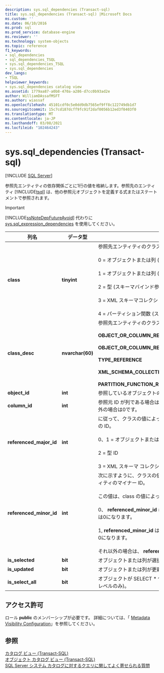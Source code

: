 ```yaml
---
description: sys.sql_dependencies (Transact-sql)
title: sys.sql_dependencies (Transact-sql) |Microsoft Docs
ms.custom: ''
ms.date: 06/10/2016
ms.prod: sql
ms.prod_service: database-engine
ms.reviewer: ''
ms.technology: system-objects
ms.topic: reference
f1_keywords:
- sql_dependencies
- sql_dependencies_TSQL
- sys.sql_dependencies_TSQL
- sys.sql_dependencies
dev_langs:
- TSQL
helpviewer_keywords:
- sys.sql_dependencies catalog view
ms.assetid: 1779aa87-a0b8-470a-a286-d7cc0b93ad2e
author: WilliamDAssafMSFT
ms.author: wiassaf
ms.openlocfilehash: 45101cdf0c5e0dd9db7565ef9ff8c122749db1d7
ms.sourcegitcommit: 15c7cd187dcff9fc91f2daf0056b12ed3f0403f0
ms.translationtype: MT
ms.contentlocale: ja-JP
ms.lasthandoff: 03/08/2021
ms.locfileid: "102464243"
---
```

# <a name="syssql_dependencies-transact-sql"></a>sys.sql_dependencies (Transact-sql)
[!INCLUDE [SQL Server](../../includes/applies-to-version/sqlserver.md)]

  参照先エンティティの依存関係ごとに1行の値を格納します。参照先のエンティティ [!INCLUDE[tsql](../../includes/tsql-md.md)] は、他の参照元オブジェクトを定義する式またはステートメントで参照されます。  
  
> [!IMPORTANT]  
>  [!INCLUDE[ssNoteDepFutureAvoid](../../includes/ssnotedepfutureavoid-md.md)] 代わりに [sys.sql_expression_dependencies](../../relational-databases/system-catalog-views/sys-sql-expression-dependencies-transact-sql.md) を使用してください。  

  
|列名|データ型|説明|  
|-----------------|---------------|-----------------|  
|**class**|**tinyint**|参照先エンティティのクラスを識別します。<br /><br /> 0 = オブジェクトまたは列 (非スキーマバインド参照のみ)<br /><br /> 1 = オブジェクトまたは列 (スキーマバインド参照)<br /><br /> 2 = 型 (スキーマバインド参照)<br /><br /> 3 = XML スキーマコレクション (スキーマバインド参照)<br /><br /> 4 = パーティション関数 (スキーマ バインド参照)|  
|**class_desc**|**nvarchar(60)**|参照先エンティティのクラスの説明です。<br /><br /> **OBJECT_OR_COLUMN_REFERENCE_NON_SCHEMA_BOUND**<br /><br /> **OBJECT_OR_COLUMN_REFERENCE_SCHEMA_BOUND**<br /><br /> **TYPE_REFERENCE**<br /><br /> **XML_SCHEMA_COLLECTION_REFERENCE**<br /><br /> **PARTITION_FUNCTION_REFERENCE**|  
|**object_id**|**int**|参照しているオブジェクトの ID。|  
|**column_id**|**int**|参照元 ID が列である場合は、参照している列の ID です。それ以外の場合は0です。|  
|**referenced_major_id**|**int**|に従って、クラスの値によって解釈される、参照先エンティティの ID。<br /><br /> 0、1 = オブジェクトまたは列のオブジェクト ID。<br /><br /> 2 = 型 ID<br /><br /> 3 = XML スキーマ コレクション ID|  
|**referenced_minor_id**|**int**|次に示すように、クラスの値によって解釈される、参照先エンティティのマイナー ID。<br /><br /> この値は、class の値によって異なります。<br /><br /> 0、 **referenced_minor_id** は列 id です。または、列でない場合は0になります。<br /><br /> 1, **referenced_minor_id** は列 id です。または、列でない場合は0になります。<br /><br /> それ以外の場合は、 **referenced_minor_id** = 0 です。|  
|**is_selected**|**bit**|オブジェクトまたは列が選択されています。|  
|**is_updated**|**bit**|オブジェクトまたは列が更新されます。|  
|**is_select_all**|**bit**|オブジェクトが SELECT * 句で使用されています (オブジェクトレベルのみ)。|  
  
## <a name="permissions"></a>アクセス許可  
 ロール **public** のメンバーシップが必要です。 詳細については、「 [Metadata Visibility Configuration](../../relational-databases/security/metadata-visibility-configuration.md)」を参照してください。  
  
## <a name="see-also"></a>参照  
 [カタログ ビュー &#40;Transact-SQL&#41;](../../relational-databases/system-catalog-views/catalog-views-transact-sql.md)   
 [オブジェクト カタログ ビュー &#40;Transact-SQL&#41;](../../relational-databases/system-catalog-views/object-catalog-views-transact-sql.md)   
 [SQL Server システム カタログに対するクエリに関してよく寄せられる質問](../../relational-databases/system-catalog-views/querying-the-sql-server-system-catalog-faq.yml)  
  
  
